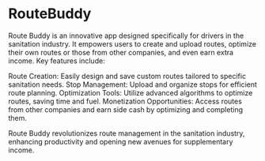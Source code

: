 # RouteBuddy

Route Buddy is an innovative app designed specifically for drivers in the sanitation industry. It empowers users to create and upload routes, optimize their own routes or those from other companies, and even earn extra income. Key features include:

Route Creation: Easily design and save custom routes tailored to specific sanitation needs.
Stop Management: Upload and organize stops for efficient route planning.
Optimization Tools: Utilize advanced algorithms to optimize routes, saving time and fuel.
Monetization Opportunities: Access routes from other companies and earn side cash by optimizing and completing them.


Route Buddy revolutionizes route management in the sanitation industry, enhancing productivity and opening new avenues for supplementary income.
